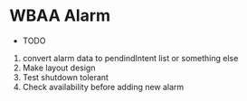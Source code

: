 # WBAA Alarm

- TODO 

1. convert alarm data to pendindIntent list or something else
2. Make layout design
3. Test shutdown tolerant
4. Check availability before adding new alarm
